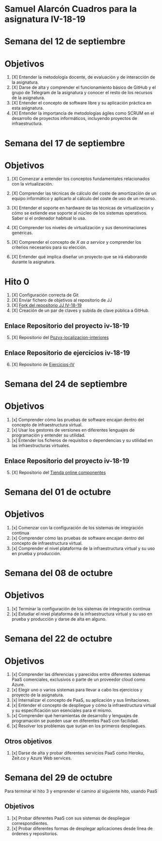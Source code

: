 # Samuel Alarcón Cuadros para la asignatura IV-18-19

# Semana del 12 de septiembre

# Objetivos 

1. [X] Entender la metodología docente, de evaluación y de interacción de la asignatura.
2. [X] Darse de alta y comprender el funcionamiento básico de GitHub y el
   grupo de Telegram de la asignatura y conocer el resto de los recursos de la asignatura.
3. [X] Entender el concepto de software libre y su aplicación práctica en esta asignatura.
4. [X] Entender la importancia de metodologías ágiles como SCRUM en el desarrollo de proyectos informáticos, incluyendo proyectos de
 infraestructura.

# Semana del 17 de septiembre

# Objetivos 

1. [X] Comenzar a entender los conceptos fundamentales relacionados con la virtualización.
2. [X] Comprender las técnicas de cálculo del coste de amortización de un equipo informático y aplicarlo al cálculo del coste de uso de un recurso.

3. [X] Entender el soporte en hardware de las técnicas de virtualización y cómo se extiende ese soporte al núcleo de los sistemas operativos. Saber si el ordenador habitual lo usa.
4. [X] Comprender los niveles de virtualización y sus denominaciones genéricas.
5. [X] Comprender el concepto de *X as a service* y comprender los
   criterios necesarios para su elección.
6. [X] Entender qué implica diseñar un proyecto que se irá elaborando durante la asignatura.

# Hito 0
1. [X] Configuración correcta de Git
2. [X] Enviar fichero de objetivos al repositorio de JJ 
3. [X] [Fork del repositorio JJ IV-18-19](https://github.com/kaizensamuel/IV-18-19)
4. [X] Creación de un par de claves y subida de clave pública a GitHub.

## Enlace Repositorio del proyecto iv-18-19
5. [X] Repositorio del [Pozyx-localizacion-interiores](https://github.com/kaizensamuel/Pozyx-localizacion-interiores)
 

## Enlace Repositorio de ejercicios  iv-18-19
6. [X] Repositorio de  [Ejercicios-IV](https://github.com/kaizensamuel/Ejercicios-IV)


# Semana del 24 de septiembre

# Objetivos
1. [x] Comprender cómo las pruebas de software encajan dentro del concepto de infraestructura virtual.
2. [x] Usar los gestores de versiones en diferentes lenguajes de programación y entender su utilidad.
3. [x] Entender los ficheros de requisitos o dependencias y su utilidad en las infraestructuras virtuales.



## Enlace Repositorio del proyecto iv-18-19
5. [X] Repositorio del [Tienda online componentes](https://github.com/kaizensamuel/proyecto-IV-18-19)




# Semana del 01 de octubre

# Objetivos

1. [x] Comenzar con la configuración de los sistemas de integración continua
2. [x] Comprender cómo las pruebas de software encajan dentro del concepto de infraestructura virtual.
3. [x] Comprender el nivel plataforma de la infraestructura virtual y su uso en prueba y producción.


# Semana del 08 de octubre

# Objetivos

1. [x] Terminar la configuración de los sistemas de integración continua
2. [x] Estudiar el nivel plataforma de la infraestructura virtual y su uso en prueba y producción y darse de alta en alguno.


# Semana del 22 de octubre
# Objetivos

1. [x] Comprender las diferencias y parecidos entre diferentes sistemas PaaS comerciales, exclusivos o parte de un proveedor cloud como Azure.
2. [x]  Elegir uno o varios sistemas para llevar a cabo los ejercicios y proyecto de la asignatura.
3. [x]  Internalizar el concepto de PaaS, su aplicación y sus limitaciones.
3. [x]  Entender el concepto de despliegue y cómo la infraestructura
   virtual y su especificación son esenciales para el mismo.
4. [x]  Comprender qué herramientas de desarrollo y lenguajes de programación 
  se pueden usar en diferentes PaaS con facilidad.
3. [x]  Resolver los problemas que surjan en los primeros despliegues.


## Otros objetivos

1. [x] Darse de alta y probar diferentes servicios PaaS como Heroku, Zeit.co y Azure Web services.

# Semana del 29 de octubre

Para terminar el hito 3 y emprender el camino al siguiente hito,
usando PaaS

## Objetivos 

1. [x] Probar diferentes PaaS con sus sistemas de despliegue correspondientes.
2. [x] Probar diferentes formas de desplegar aplicaciones desde línea de órdenes y repositorios.




